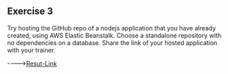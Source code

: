 ## Exercise 3

Try hosting the GitHub repo of a nodejs application that you have already created, using
AWS Elastic Beanstalk. Choose a standalone repository with no dependencies on a
database. Share the link of your hosted application with your trainer.

---->[Resut-Link](http://exercise3-part2-beanstalk-deploy-env.eba-qrp9bufr.ap-southeast-2.elasticbeanstalk.com/)
